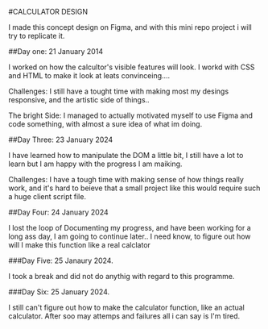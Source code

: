 #CALCULATOR DESIGN 

I made this concept design on Figma, and with
this mini repo project i will try to replicate it.

##Day one: 21 January 2014

I worked on how the calcultor's visible features
will look. I workd with CSS and HTML to make it
look at leats convinceing....

Challenges: I still have a tought time with making
most my desings responsive, and the artistic
side of things..

The bright Side: I managed to actually motivated myself
to use Figma and code something, with almost a sure idea
of what im doing.


##Day Three: 23 January 2024

I have learned how to manipulate the DOM a little bit, 
I still have a lot to learn  but I am happy with the 
progress I am maiking.

Challenges: I have a tough time  with making sense of how
things really work, and it's hard to beieve that a small
project like this would require such a huge client script file.

##Day Four: 24 January 2024

I lost the loop of Documenting my progress, and have been working for 
a long ass day, I am going to continue later.. I need know, to figure
out how will I make this function like a real calclator

###Day Five: 25 Janaury 2024.

I took a break and did not do anythig with regard to this programme.

###Day Six: 25 January 2024.

I still can't figure out how to make the calculator function, like
an actual calculator.
After soo may attemps and failures all i can say is I'm tired.